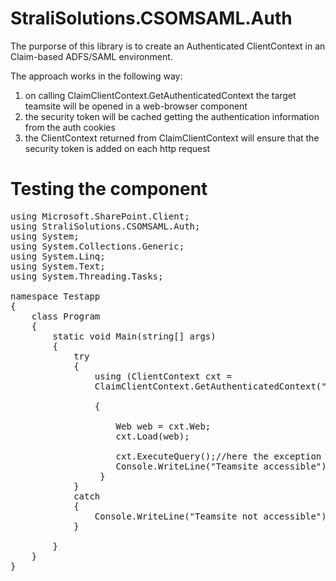 # StraliSolutions.CSOMSAML.Auth
The purporse of this library is to create an Authenticated ClientContext in an Claim-based ADFS/SAML environment. 

The approach works in the following way:
  1. on calling ClaimClientContext.GetAuthenticatedContext the target teamsite will be opened in a web-browser component
  2. the security token will be cached getting the authentication information from the auth cookies
  3. the ClientContext returned from ClaimClientContext will ensure that the security token is added on each http request
   
# Testing the component
<pre>
using Microsoft.SharePoint.Client;
using StraliSolutions.CSOMSAML.Auth;
using System;
using System.Collections.Generic;
using System.Linq;
using System.Text;
using System.Threading.Tasks;

namespace Testapp
{
    class Program
    {
        static void Main(string[] args)
        {
            try
            {
                using (ClientContext cxt = 
                ClaimClientContext.GetAuthenticatedContext("https://mywebapp.onmydomain.com/sites/teamsite"))
                
                { 

                    Web web = cxt.Web;
                    cxt.Load(web);

                    cxt.ExecuteQuery();//here the exception is thrown, when team site does not exist
                    Console.WriteLine("Teamsite accessible");
                 }
            }
            catch 
            {
                Console.WriteLine("Teamsite not accessible");
            }

        }
    }
}
</pre>
